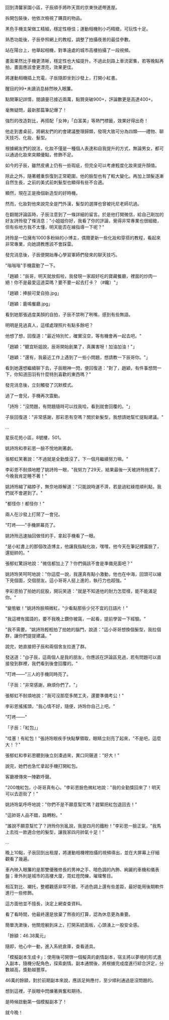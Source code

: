 回到清馨家園小區，子辰順手將昨天買的京東快遞帶進屋。  

拆開包裝後，他依次檢視了購買的物品。  

黑色手機支架做工精細，穩定性極佳；運動相機則小巧精緻，可玩性十足。  

熟悉功能後，子辰參照網上的教程，調整了拍攝夜景的最佳參數。  

站在陽台上，他舉起相機，對準遠處的城市高樓拍攝了一段視頻。  

畫面果然比手機更清晰，穩定性也大幅提升。不過此刻路上車流密集，若等晚點再拍，畫面應該會更漂亮，效果更佳。  

將運動相機插上充電，子辰隨即坐到沙發上，打開小紅書。  

醒目的99+未讀消息赫然映入眼簾。  

點開筆記詳情，閱讀量已接近兩萬，點贊突破900+，評論數更是高達400+。  

毫無疑問，最新那篇筆記爆了！  

強烈的改造對比，再搭配「女神」「白富美」等熱門標籤，效果好得出奇！  

他走到書桌前，將網友們的約會建議整理歸類，發現大致可分為四類——禮物、聊天技巧、化妝、髮型。

根據網友們的說法，化妝不僅是一種個人表達和自我提升的方式，無論男女，都可以通過化妝來突顯優點，修飾不足。  

如今的子辰，雖然皮膚上仍有一些瑕疵，但完全可以考慮輕度化妝來提升顏值。  

除此之外，隨著體重恢復到正常範圍，他的臉型也有了較大變化。再加上頭髮逐漸自然生長，之前的美式前刺髮型也顯得有些不合適。  

顯然，現在正是換個新造型的好時機。  

然而，化妝對他來說完全是門外漢，髮型的選擇也曾被托尼老師坑過。  

在翻閱評論區時，子辰注意到了一條詳細的留言。於是他打開微信，給自己剛加的好友詩玲發了條消息："小姐姐你好，我看了你的評論，覺得非常專業也很細緻，但有些地方我不太懂，明天能否在線指導一下呢？"  

詩玲是一位擁有1000多粉絲的小博主，偶爾更新一些化妝和穿搭的教程，看起來非常專業，向她請教應該不會踩雷。  

發完消息後，子辰便開始專心學習軍師們發來的聊天技巧。

"嗡嗡嗡"手機震動了一下。

「趙穎："辰哥，明天就放假啦，我發現一家超好吃的寶藏餐廳，裡面的炒肉一絕！你不是最愛這道菜嗎？要不要一起去打卡？（#饞）"」

「趙穎：捧臉可愛自拍.jpg」

「趙穎：鹿鳴餐廳.jpg」

看到她那張過度美顏的自拍，子辰不禁咧了咧嘴，感到有些無語。  

明明是見過真人，這樣處理照片有點多餘吧？  

他想了想，回復道："最近特別忙，確實沒空，等有機會再一起去吧。"  

「趙穎："聽宜盺姐說，辰哥開始創業了，真厲害呀！加油加油！"」

「趙穎："還有，我最近工作上遇到了一些小問題，想請教一下辰哥你。"」

看到她還想繼續聊下去，子辰眼神一閃，便回復道："對了，趙穎，有件事想問一下，你知道田羽有什麼特別喜歡的東西嗎？"  

發完消息後，立刻觸發了沉默模式。  

過了一會兒，手機再次震動。

「詩玲："沒問題，有問題隨時可以找我哈，看到就會回覆的。"」

子辰回復道："非常感謝，那彩恩有空嗎？關於新髮型，我想請她幫忙提點建議。"

...

星辰花苑小區，8號樓，501。

姚詩玲和李彩恩一臉不悅地刷著劇。

張郁虹笑著說："不過就是全勤獎沒了，下一個月繼續努力嘛。"

李彩恩不耐煩地瞪了姚詩玲一眼，"我努力了29天，結果最後一天被詩玲拖累了，今晚我肯定睡不著！"

姚詩玲縮了縮脖子，無奈地辯解道："只能說時運不濟，若是過紅綠燈順利點，我們就不會遲到了。"

"都怪你！都怪你！"

兩人在沙發上打鬧了一會兒。

"叮咚——"手機屏幕亮了。

姚詩玲迅速抽回做怪的手，拿起手機看了一眼。

"是小紅書上的那個改造博主，他讓我指點化妝，嘿嘿，他今天在筆記裡露臉了，還挺帥的。"

張郁虹驚訝地說："微信都加上了？你們倆該不會是準備見面吧？"

姚詩玲笑呵呵地說："你這麼一說，我還真有點小激動，他也在中海，回頭可以線下見個面，交個朋友。這小哥哥人挺上進的，執行力也超強。"

李彩恩拍了拍她的屁股，開玩笑道："就是不知道他的耐力怎麼樣，能不能滿足你。"

"變態敏！"姚詩玲臉頰微紅，"少看點那些少兒不宜的日語片！"

"我這裡有國語的，要不我晚上鑽你被窩，一起看，提前學習一下經驗。"  

"我不需要。"姚詩玲輕輕拍了拍她的腦門，說道："這小哥哥想換個髮型，我拉個群，讓你們提提建議。"

說完，她直接把子辰和兩個舍友拉進了群。

發送道："@子辰，這兩個人是我的朋友，你應該在評論區見過，若有問題可以直接發到群裡，我們看到後會回覆的。"

"叮咚——"三人的手機同時亮了。

「子辰："非常感謝，麻煩你們了。"」

張郁虹不耐煩地說："我可沒那麼多閒工夫，還要準備考公！"

李彩恩搖搖頭，"我心情不好，隨便，詩玲你自己上吧。"

"叮咚——"

「子辰：「紅包」」

"哇塞！有紅包！"張詩玲眼疾手快點擊領取，眼睛立刻亮了起來，"不是吧，這麼大！？"

張郁虹和李彩恩聽到後立刻湊過來，異口同聲道："好大！"

說完，她們也急忙拿起手機打開紅包。

客廳裡傳來一陣歡呼聲。

"200塊紅包，小哥哥真有心。"李彩恩臉色微紅地說："我的全勤獎回來了！明天可以去逛街了！"

姚詩玲氣呼呼地說："你們不是不願意幫忙嗎？趕緊把紅包退回去！"

"這帥哥人品不錯，路轉粉。"

"誰說不願意幫忙了？詩玲你別亂說，我是四月的鐵粉！"李彩恩一臉正氣，"我馬上去找一款適合他的髮型，讓我家四月帥氣十足！"

...

晚上10點，子辰回到出租屋，將運動相機裡拍攝的視頻導出，並在大屏幕上仔細觀看了幾遍。

車內映入眼簾的是那雙優雅修長的男神之手、暗色調的內飾、絢麗的車機和儀表盤；車外則是城市的高樓大廈，霓虹燈閃爍，璀璨奪目。

相互對比、襯托，整體觀感非常不錯，不過色調上還有些差距，最好能用後期軟件進行一些修飾。

這方面他並不擅長，決定上網查查資料。

看了看時間，他最終還是放棄了熬夜的打算，認為休息更為重要。

簡單洗漱後，他關燈躺到床上，打開系統面板，心頭湧上一股安全感。

「餘額：46.38萬元」

隨即，他心中一動，進入系統倉庫，查看道具。

「模擬副本生成卡」：使用後可開啓一個擬真的劇情副本，宿主將以夢境的形式進入副本，隨機分配角色，探索劇情。副本通關後，將根據完成度進行綜合評定，分數越高，獎勳越豐厚。

46萬的餘額，對於前期副本來說，應該足夠應付，至少順利通過是沒問題的。

想到這裡，子辰眼中閃爍著興奮和期待。

是時候啟動第一個模擬副本了！

就今晚！